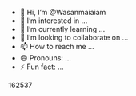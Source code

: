 - 👋 Hi, I’m @Wasanmaiaiam
- 👀 I’m interested in ...
- 🌱 I’m currently learning ...
- 💞️ I’m looking to collaborate on ...
- 📫 How to reach me ...
- 😄 Pronouns: ...
- ⚡ Fun fact: ...

<!---
Wasanmaiaiam/Wasanmaiaiam is a ✨ special ✨ repository because its `README.md` (this file) appears on your GitHub profile.
You can click the Preview link to take a look at your changes.
--->
162537
